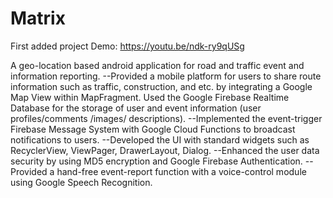 # Matrix
First added project
Demo: https://youtu.be/ndk-ry9qUSg

A geo-location based android application for road and traffic event and information reporting.
  --Provided a mobile platform for users to share route information such as traffic, construction, and etc. by integrating a Google Map View within MapFragment.
    Used the Google Firebase Realtime Database for the storage of user and event information (user profiles/comments /images/ descriptions). 
  --Implemented the event-trigger Firebase Message System with Google Cloud Functions to broadcast notifications to users. 
  --Developed the UI with standard widgets such as RecyclerView, ViewPager, DrawerLayout, Dialog.
  --Enhanced the user data security by using MD5 encryption and Google Firebase Authentication.
  --Provided a hand-free event-report function with a voice-control module using Google Speech Recognition.


